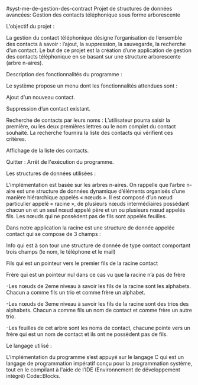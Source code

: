 #syst-me-de-gestion-des-contract Projet de structures de données avancées: Gestion des contacts téléphonique sous forme arborescente

L’objectif du projet :

La gestion du contact téléphonique désigne l’organisation de l’ensemble des contacts à savoir : l’ajout, la suppression, la sauvegarde, la recherche d’un contact. Le but de ce projet est la création d’une application de gestion des contacts téléphonique en se basant sur une structure arborescente (arbre n-aires).

Description des fonctionnalités du programme :

Le système propose un menu dont les fonctionnalités attendues sont :

Ajout d'un nouveau contact.

Suppression d’un contact existant.

Recherche de contacts par leurs noms : L’utilisateur pourra saisir la première, ou les deux premières lettres ou le nom complet du contact souhaité. La recherche fournira la liste des contacts qui vérifient ces critères.

Affichage de la liste des contacts.

Quitter : Arrêt de l'exécution du programme.

Les structures de données utilisées :

L'implémentation est basée sur les arbres n-aires. On rappelle que l’arbre n-aire est une structure de données dynamique d’éléments organisés d’une manière hiérarchique appelés « nœuds ». Il est composé d’un nœud particulier appelé « racine », de plusieurs nœuds intermédiaires possédant chacun un et un seul nœud appelé père et un ou plusieurs nœud appelés fils. Les nœuds qui ne possèdent pas de fils sont appelés feuilles.

Dans notre application la racine est une structure de donnée appelée contact qui se compose de 3 champs :

Info qui est à son tour une structure de donnée de type contact comportant trois champs (le nom, le téléphone et le mail)

Fils qui est un pointeur vers le premier fils de la racine contact

Frère qui est un pointeur nul dans ce cas vu que la racine n’a pas de frère

-Les nœuds de 2eme niveau à savoir les fils de la racine sont les alphabets. Chacun a comme fils un trio et comme frère un alphabet.

-Les nœuds de 3eme niveau à savoir les fils de la racine sont des trios des alphabets. Chacun a comme fils un nom de contact et comme frère un autre trio.

-Les feuilles de cet arbre sont les noms de contact, chacune pointe vers un frère qui est un nom de contact et ils ont ne possèdent pas de fils.

Le langage utilisé :

L'implémentation du programme s’est appuyé sur le langage C qui est un langage de programmation impératif conçu pour la programmation système, tout en le compilant à l'aide de l’IDE (Environnement de développement intégré) Code::Blocks.
